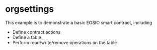 # orgsettings

This example is to demonstrate a basic EOSIO smart contract, including

- Define contract actions
- Define a table
- Perform read/write/remove operations on the table
